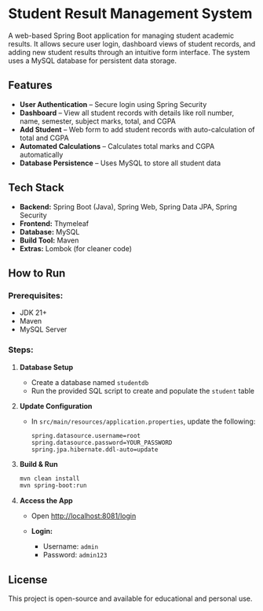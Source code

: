 
# Student Result Management System



A web-based Spring Boot application for managing student academic results. It allows secure user login, dashboard views of student records, and adding new student results through an intuitive form interface. The system uses a MySQL database for persistent data storage.



## Features

* **User Authentication** – Secure login using Spring Security
* **Dashboard** – View all student records with details like roll number, name, semester, subject marks, total, and CGPA
* **Add Student** – Web form to add student records with auto-calculation of total and CGPA
* **Automated Calculations** – Calculates total marks and CGPA automatically
* **Database Persistence** – Uses MySQL to store all student data



##  Tech Stack

* **Backend:** Spring Boot (Java), Spring Web, Spring Data JPA, Spring Security
* **Frontend:** Thymeleaf
* **Database:** MySQL
* **Build Tool:** Maven
* **Extras:** Lombok (for cleaner code)



## How to Run

### Prerequisites:

* JDK 21+
* Maven
* MySQL Server

### Steps:

1. **Database Setup**

   * Create a database named `studentdb`
   * Run the provided SQL script to create and populate the `student` table

2. **Update Configuration**

   * In `src/main/resources/application.properties`, update the following:

     ```properties
     spring.datasource.username=root
     spring.datasource.password=YOUR_PASSWORD
     spring.jpa.hibernate.ddl-auto=update
     ```

3. **Build & Run**

   ```bash
   mvn clean install
   mvn spring-boot:run
   ```

4. **Access the App**

   * Open [http://localhost:8081/login](http://localhost:8081/login)
   * **Login:**

     * Username: `admin`
     * Password: `admin123`



## License

This project is open-source and available for educational and personal use.

